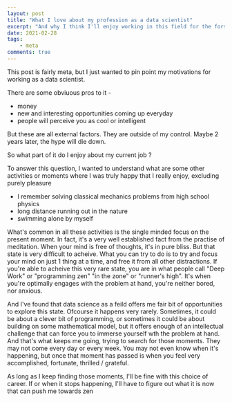 ```yaml
---
layout: post
title: "What I love about my profession as a data scientist"
excerpt: "And why I think I'll enjoy working in this field for the forseeable future"
date: 2021-02-28
tags:
    - meta
comments: true
---
```


This post is fairly meta, but I just wanted to pin point my motivations for working as a data scientist.

There are some obviuous pros to it - 
- money
- new and interesting opportunities coming up everyday
- people will perceive you as cool or intelligent

But these are all external factors. They are outside of my control. Maybe 2 years later, the hype will die down.

So what part of it do I enjoy about my current job ?

To answer this question, I wanted to understand what are some other activities or moments where I was truly happy that I really enjoy, excluding purely pleasure 
- I remember solving classical mechanics problems from high school physics
- long distance running out in the nature
- swimming alone by myself

What's common in all these activities is the single minded focus on the present moment. In fact, it's a very well established fact from the practise of meditation. When your mind is free of thoughts, it's in pure bliss. But that state is very difficult to acheive. What you can try to do is to try and focus your mind on just 1 thing at a time, and free it from all other distractions. If you're able to acheive this very rare state, you are in what people call "Deep Work" or "programming zen" "in the zone" or "runner's high". It's when you're optimally engages with the problem at hand, you're neither bored, nor anxious. 

And I've found that data science as a feild offers me fair bit of opportunities to explore this state. Ofcourse it happens very rarely. Sometimes, it could be about a clever bit of programming, or sometimes it could be about building on some mathematical model, but it offers enough of an intellectual challenge that can force you to immerse yourself wth the problem at hand. And that's what keeps me going, trying to search for those moments. They may not come every day or every week. You may not even know when it's happening, but once that moment has passed is when you feel very accomplished, fortunate, thrilled / grateful.

As long as I keep finding those moments, I'll be fine with this choice of career. If or when it stops happening, I'll have to figure out what it is now that can push me towards zen 